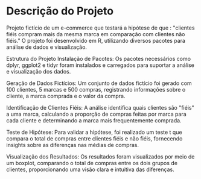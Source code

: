 # Descrição do Projeto
Projeto fictício de um e-commerce que testará a hipótese de que : "clientes fiéis compram mais da mesma marca em comparação com clientes não fiéis." O projeto foi desenvolvido em R, utilizando diversos pacotes para análise de dados e visualização.

Estrutura do Projeto
Instalação de Pacotes:
Os pacotes necessários como dplyr, ggplot2 e tidyr foram instalados e carregados para suportar a análise e visualização dos dados.

Geração de Dados Fictícios:
Um conjunto de dados fictício foi gerado com 100 clientes, 5 marcas e 500 compras, registrando informações sobre o cliente, a marca comprada e o valor da compra.

Identificação de Clientes Fiéis:
A análise identifica quais clientes são "fiéis" a uma marca, calculando a proporção de compras feitas por marca para cada cliente e determinando a marca mais frequentemente comprada.

Teste de Hipótese:
Para validar a hipótese, foi realizado um teste t que compara o total de compras entre clientes fiéis e não fiéis, fornecendo insights sobre as diferenças nas médias de compras.

Visualização dos Resultados:
Os resultados foram visualizados por meio de um boxplot, comparando o total de compras entre os dois grupos de clientes, proporcionando uma visão clara e intuitiva das diferenças.
